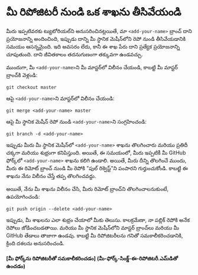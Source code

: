 # మీ రిపోజిటరీ నుండి ఒక శాఖను తీసివేయండి

మీరు ఇప్పటివరకు ట్యుటోరియల్‌ని అనుసరించినట్లయితే, మా `<add-your-name>` బ్రాంచ్ దాని ప్రయోజనాన్ని అందించింది, ఇప్పుడు దాన్ని మీ స్థానిక మెషీన్‌లోని రెపో నుండి తీసివేయడానికి సమయం ఆసన్నమైంది. ఇది అవసరం లేదు, కానీ ఈ శాఖ పేరు దాని ప్రత్యేక ప్రయోజనాన్ని చూపుతుంది. దాని జీవితకాలం తదనుగుణంగా తక్కువగా ఉండవచ్చు.

ముందుగా, మీ `<add-your-name>`ని మీ మాస్టర్‌లో విలీనం చేయండి, కాబట్టి మీ మాస్టర్ బ్రాంచ్‌కి వెళ్లండి:

```
git checkout master
```

ఆపై `<add-your-name>`ని మాస్టర్‌లో విలీనం చేయండి:

```
git merge <add-your-name> master
```

ఆపై మీ స్థానిక మెషీన్ రెపో నుండి `<add-your-name>`ని సంగ్రహించండి:

```
git branch -d <add-your-name>
```

ఇప్పుడు మీరు మీ స్థానిక మెషీన్‌లో `<add-your-name>` శాఖను తొలగించారు మరియు ప్రతిదీ చక్కగా మరియు శుభ్రంగా కనిపిస్తుంది.
అయితే, ఈ సమయంలో, మీరు ఇప్పటికీ మీ GitHub ఫోర్క్‌లో `<add-your-name>` శాఖను కలిగి ఉండాలి. అయితే, మీరు దీన్ని తొలగించే ముందు, మీరు ఈ రిమోట్ బ్రాంచ్ నుండి మీ రెపోకి "పుల్ రిక్వెస్ట్"ని పంపారని గుర్తుంచుకోండి. కాబట్టి ఈ శాఖను నేను విలీనం చేస్తే తప్ప తొలగించవద్దు.

అయితే, నేను మీ శాఖను విలీనం చేసి, మీరు రిమోట్ బ్రాంచ్‌ని తొలగించాలనుకుంటే, ఉపయోగించండి:

```
git push origin --delete <add-your-name>
```

ఇప్పుడు, మీ శాఖలను ఎలా శుభ్రం చేయాలో మీకు తెలుసు.
కాలక్రమేణా, నా పబ్లిక్ రెపోకి అనేక రెపోలు జోడించబడతాయి. మరియు మీ స్థానిక మెషీన్‌లోని మాస్టర్ బ్రాంచ్‌లు మరియు మీ GitHub తేడాలు తాజాగా ఉండవు. కాబట్టి మీ రిపోజిటరీలను గనితో సమకాలీకరించడానికి, క్రింది దశలను అనుసరించండి.

#### [మీ ఫోర్క్‌ను రిపోజిటరీతో సమకాలీకరించడం] (మీ-ఫోర్క్-సింక్డ్-ఈ-రిపోజిటరీ.ఎమ్‌డితో ఉంచడం)
